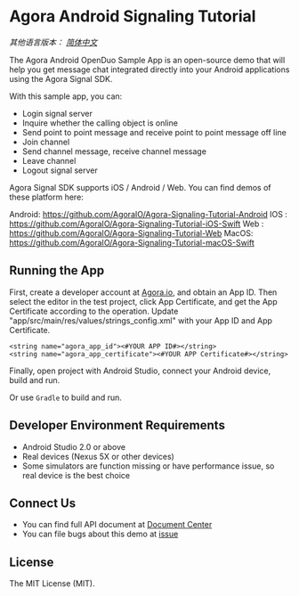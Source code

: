 # Agora Android Signaling Tutorial

*其他语言版本： [简体中文](README.md)*

The Agora Android OpenDuo Sample App is an open-source demo that will help you get message chat integrated directly into your Android applications using the Agora Signal SDK.

With this sample app, you can:

- Login signal server
- Inquire whether the calling object is online
- Send point to point message and receive point to point message off line
- Join channel
- Send channel message, receive channel message
- Leave channel
- Logout signal server

Agora Signal SDK supports iOS / Android / Web. You can find demos of these platform here:

Android: https://github.com/AgoraIO/Agora-Signaling-Tutorial-Android
IOS      : https://github.com/AgoraIO/Agora-Signaling-Tutorial-iOS-Swift
Web    : https://github.com/AgoraIO/Agora-Signaling-Tutorial-Web
MacOS: https://github.com/AgoraIO/Agora-Signaling-Tutorial-macOS-Swift


## Running the App
First, create a developer account at [Agora.io](https://dashboard.agora.io/signin/), and obtain an App ID.
Then select the editor in the test project, click App Certificate, and get the App Certificate according to the operation.
Update "app/src/main/res/values/strings_config.xml" with your App ID and App Certificate.

```
<string name="agora_app_id"><#YOUR APP ID#></string>
<string name="agora_app_certificate"><#YOUR APP Certificate#></string>
```



Finally, open project with Android Studio, connect your Android device, build and run.

Or use `Gradle` to build and run.

## Developer Environment Requirements
- Android Studio 2.0 or above
- Real devices (Nexus 5X or other devices)
- Some simulators are function missing or have performance issue, so real device is the best choice

## Connect Us
- You can find full API document at [Document Center](https://docs.agora.io/en/)
- You can file bugs about this demo at [issue](https://github.com/AgoraIO/Agora-Android-Tutorial-1to1/issues)

## License
The MIT License (MIT).
